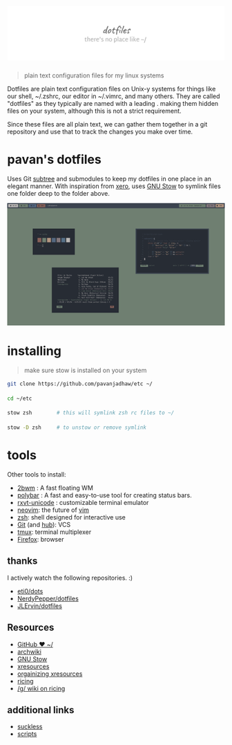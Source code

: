 # [![dotfiles][heroimg]][repo]

> plain text configuration files for my linux systems

Dotfiles are plain text configuration files on Unix-y systems for things like our shell, ~/.zshrc, our editor in ~/.vimrc, and many others. They are called "dotfiles" as they typically are named with a leading . making them hidden files on your system, although this is not a strict requirement.

Since these files are all plain text, we can gather them together in a git repository and use that to track the changes you make over time.

# pavan's dotfiles

Uses Git [subtree][] and submodules to keep my dotfiles in one place
in an elegant manner. With inspiration from [xero][], uses [GNU Stow][]
to symlink files one folder deep to the folder above.

[subtree]: https://github.com/git/git/blob/master/contrib/subtree/git-subtree.txt
[xero]: https://github.com/xero/dotfiles
[gnu stow]: https://www.gnu.org/software/stow/

![designr](img/scrots/designr.png)

# installing

> make sure stow is installed on your system

```sh
git clone https://github.com/pavanjadhaw/etc ~/

cd ~/etc

stow zsh        # this will symlink zsh rc files to ~/

stow -D zsh     # to unstow or remove symlink
```

# tools

Other tools to install:

- [2bwm](https://wiki.archlinux.org/index.php/2bwm) : A fast floating WM
- [polybar](https://github.com/jaagr/polybar) : A fast and easy-to-use tool for creating status bars.
- [rxvt-unicode](https://wiki.archlinux.org/index.php/rxvt-unicode) : customizable terminal emulator
- [neovim](https://neovim.io/): the future of [vim](https://twitter.com/nelstrom/status/881813223997153280)
- [zsh](http://www.zsh.org/): shell designed for interactive use
- [Git](https://git-scm.com/) (and [hub](https://hub.github.com/)): VCS
- [tmux](https://github.com/tmux/tmux): terminal multiplexer
- [Firefox](https://www.mozilla.org/en-US/firefox/): browser

## thanks

I actively watch the following repositories. :)

- [eti0/dots](https://github.com/eti0/dots)
- [NerdyPepper/dotfiles](https://github.com/NerdyPepper/dotfiles)
- [JLErvin/dotfiles](https://github.com/JLErvin/dotfiles)

## Resources

- [GitHub ❤ ~/](http://dotfiles.github.io/)
- [archwiki](https://wiki.archlinux.org/index.php/Dotfiles)
- [GNU Stow](https://www.gnu.org/software/stow/)
- [xresources](https://wiki.archlinux.org/index.php/x_resources)
- [orgainizing xresources](https://www.reddit.com/r/unixporn/wiki/organizing_xresources)
- [ricing](https://www.reddit.com/r/unixporn/wiki/ricerous_info)
- [/g/ wiki on ricing](https://wiki.installgentoo.com/index.php/GNU/Linux_ricing)

## additional links

- [suckless](https://github.com/pavanjadhaw/suckless)
- [scripts](https://github.com/pavanjadhaw/bin)

[heroimg]: ./img/hero.png
[repo]: https://github.com/pavanjadhaw/etc
